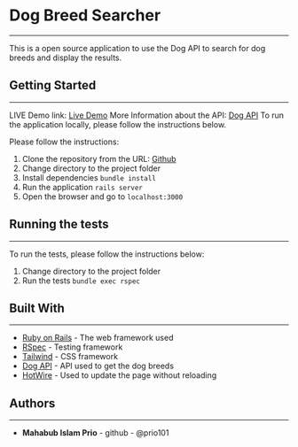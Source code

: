 # Dog Breed Searcher

---

This is a open source application to use the Dog API to search for dog breeds and display the results.

## Getting Started

---

LIVE Demo link: [Live Demo](https://dog-breed-search.fly.dev/)
More Information about the API: [Dog API](https://dog.ceo/dog-api/)
To run the application locally, please follow the instructions below.

Please follow the instructions:

1. Clone the repository from the URL: [Github](https://github.com/prio101/dog_breed_search)
2. Change directory to the project folder
3. Install dependencies `bundle install`
4. Run the application `rails server`
5. Open the browser and go to `localhost:3000`

## Running the tests

---

To run the tests, please follow the instructions below:

1. Change directory to the project folder
2. Run the tests `bundle exec rspec`

## Built With

---

- [Ruby on Rails](https://rubyonrails.org/) - The web framework used
- [RSpec](https://rspec.info/) - Testing framework
- [Tailwind](https://tailwindcss.com/) - CSS framework
- [Dog API](https://dog.ceo/dog-api/) - API used to get the dog breeds
- [HotWire](https://hotwire.dev/) - Used to update the page without reloading

## Authors

---

- **Mahabub Islam Prio** - github - @prio101
